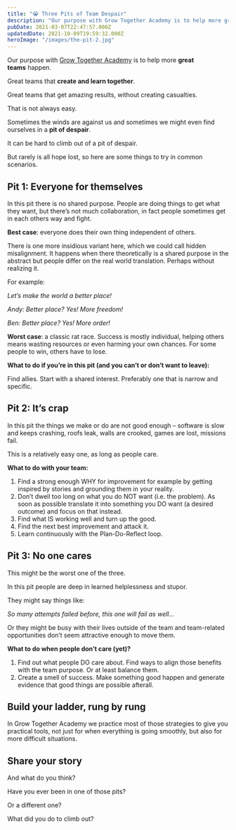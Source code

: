 ```yaml
---
title: "😭 Three Pits of Team Despair"
description: "Our purpose with Grow Together Academy is to help more great teams happen. Great teams that create and learn together. Great teams that get amazing results, without creating casualties. That is not..."
pubDate: 2021-03-07T22:47:57.000Z
updatedDate: 2021-10-09T19:59:32.000Z
heroImage: "/images/the-pit-2.jpg"
---
```

Our purpose with
[Grow Together Academy](http://growtogether.academy/?ref=localhost)
is to help more **great teams** happen.

Great teams that **create and learn together**.

Great teams that get amazing results, without creating
casualties.

That is not always easy.

Sometimes the winds are against us and sometimes we might even
find ourselves in a **pit of despair**.

It can be hard to climb out of a pit of despair.

But rarely is all hope lost, so here are some things to try in
common scenarios.

## Pit 1: Everyone for themselves

In this pit there is no shared purpose. People are
doing things to get what they want, but there’s not much
collaboration, in fact people sometimes get in each others way
and fight.

**Best case**: everyone does their own thing
independent of others.

There is one more insidious variant here, which we could call
hidden misalignment. It happens when there theoretically is a
shared purpose in the abstract but people differ on the real
world translation. Perhaps without realizing it.

For example:

*Let’s make the world a better place!*

*Andy: Better place? Yes! More freedom!*

*Ben: Better place? Yes! More order!*

**Worst case**: a classic rat race. Success is
mostly individual, helping others means wasting resources or
even harming your own chances. For some people to win, others
have to lose.

**What to do if you’re in this pit (and you
can’t or don’t want to leave):**

Find allies. Start with a shared interest. Preferably one that
is narrow and specific.

## Pit 2: It’s crap

In this pit the things we make or do are not good
enough – software is slow and keeps crashing, roofs leak, walls
are crooked, games are lost, missions fail.

This is a relatively easy one, as long as people care.

**What to do with your team:**

1. Find a strong enough WHY for improvement for example
   by getting inspired by stories and grounding them in your
   reality.
2. Don’t dwell too long on what you do NOT want (i.e. the
   problem). As soon as possible translate it into something you
   DO want (a desired outcome) and focus on that instead.
3. Find what IS working well and turn up the good.
4. Find the next best improvement and attack it.
5. Learn continuously with the Plan-Do-Reflect loop.

## Pit 3: No one cares

This might be the worst one of the three.

In this pit people are deep in learned helplessness
and stupor.

They might say things like:

*So many attempts failed before, this one will fail as
well…*

Or they might be busy with their lives outside of the team and
team-related opportunities don’t seem attractive enough to
move them.

**What to do when people don’t care (yet)?**

1. Find out what people DO care about. Find ways to align those
   benefits with the team purpose. Or at least balance them.
2. Create a smell of success. Make something good happen and
   generate evidence that good things are possible afterall.

## Build your ladder, rung by rung

In Grow Together Academy we practice most of those strategies to
give you practical tools, not just for when everything is going
smoothly, but also for more difficult situations.

## Share your story

And what do you think?

Have you ever been in one of those pits?

Or a different one?

What did you do to climb out?